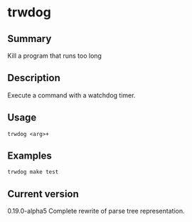 # trwdog

## Summary

Kill a program that runs too long

## Description

Execute a command with a watchdog timer.

## Usage

    trwdog <arg>+

## Examples

    trwdog make test

## Current version

0.19.0-alpha5 Complete rewrite of parse tree representation.
